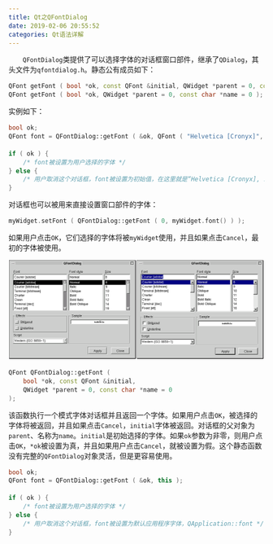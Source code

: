 ```yaml
---
title: Qt之QFontDialog
date: 2019-02-06 20:55:52
categories: Qt语法详解
---
```

&emsp;&emsp;`QFontDialog`类提供了可以选择字体的对话框窗口部件，继承了`QDialog`，其头文件为`qfontdialog.h`。静态公有成员如下：

``` cpp
QFont getFont ( bool *ok, const QFont &initial, QWidget *parent = 0, const char *name = 0 );
QFont getFont ( bool *ok, QWidget *parent = 0, const char *name = 0 );
```

实例如下：

``` cpp
bool ok;
QFont font = QFontDialog::getFont ( &ok, QFont ( "Helvetica [Cronyx]", 10 ), this );
​
if ( ok ) {
    /* font被设置为用户选择的字体 */
} else {
    /* 用户取消这个对话框，font被设置为初始值，在这里就是“Helvetica [Cronyx], 10” */
}
```

对话框也可以被用来直接设置窗口部件的字体：

``` cpp
myWidget.setFont ( QFontDialog::getFont ( 0, myWidget.font() ) );
```

如果用户点击`OK`，它们选择的字体将被`myWidget`使用，并且如果点击`Cancel`，最初的字体被使用。

<img src="./Qt之QFontDialog/1.png" height="196" width="513">

``` cpp
QFont QFontDialog::getFont (
    bool *ok, const QFont &initial,
    QWidget *parent = 0, const char *name = 0
);
```

该函数执行一个模式字体对话框并且返回一个字体。如果用户点击`OK`，被选择的字体将被返回，并且如果点击`Cancel`，`initial`字体被返回。对话框的父对象为`parent`、名称为`name`。`initial`是初始选择的字体。如果`ok`参数为非零，则用户点击`OK`，`*ok`被设置为真，并且如果用户点击`Cancel`，就被设置为假。这个静态函数没有完整的`QFontDialog`对象灵活，但是更容易使用。

``` cpp
bool ok;
QFont font = QFontDialog::getFont ( &ok, this );
​
if ( ok ) {
    /* font被设置为用户选择的字体 */
} else {
    /* 用户取消这个对话框，font被设置为默认应用程序字体，QApplication::font */
}
```